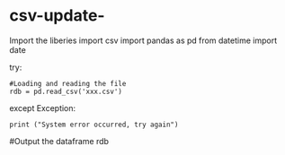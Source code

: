 # csv-update-

Import the liberies 
import csv
import pandas as pd
from datetime import date

try:
    
    #Loading and reading the file
    rdb = pd.read_csv('xxx.csv')   

except Exception:
    
    print ("System error occurred, try again")

#Output the dataframe
rdb
